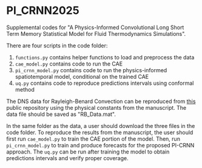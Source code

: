 # PI_CRNN2025

Supplemental codes for "A Physics-Informed Convolutional Long Short Term Memory Statistical Model for Fluid Thermodynamics Simulations".

There are four scripts in the code folder:

1) `functions.py` contains helper functions to load and preprocess the data
2) `cae_model.py` contains code to run the CAE
3) `pi_crnn_model.py` contains code to run the physics-informed spatiotemporal model, conditional on the trained CAE
4) `uq.py` contains code to reproduce predictions intervals using conformal method

The DNS data for Rayleigh-Benard Convection can be reproduced from [this](https://git.uwaterloo.ca/SPINS/SPINS_main) public repository using the physical constants from the manuscript. The data file should be saved as "RB_Data.mat".

In the same folder as the data, a user should download the three files in the code folder. To reproduce the results from the manuscript, the user should first run `cae_model.py` to train the CAE portion of the model. Then, run `pi_crnn_model.py` to train and produce forecasts for the proposed PI-CRNN approach. The `uq.py` can be run after training the model to obtain predictions intervals and verify proper coverage.
